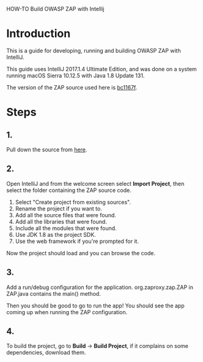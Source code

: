HOW-TO Build OWASP ZAP with Intellij

# Introduction

This is a guide for developing, running and building OWASP ZAP with IntelliJ.

This guide uses IntelliJ 2017.1.4 Ultimate Edition, and was done on a system running macOS Sierra 10.12.5 with Java 1.8 Update 131.

The version of the ZAP source used here is [bc1167f](https://github.com/zaproxy/zaproxy/commit/bc1167f248a66dc29b94576d82d44106cb691cf6).

# Steps

## 1.

Pull down the source from [here](https://github.com/zaproxy/zaproxy/).

## 2.

Open IntelliJ and from the welcome screen select **Import Project**, then select the folder containing the ZAP source code.

  1. Select "Create project from existing sources".
  1. Rename the project if you want to.
  1. Add all the source files that were found.
  1. Add all the libraries that were found.
  1. Include all the modules that were found.
  1. Use JDK 1.8 as the project SDK.
  1. Use the web framework if you're prompted for it.

Now the project should load and you can browse the code.

## 3.

Add a run/debug configuration for the application. org.zaproxy.zap.ZAP in ZAP.java contains the main() method.

Then you should be good to go to run the app! You should see the app coming up when running the ZAP configuration.

## 4.

To build the project, go to **Build** -> **Build Project**, if it complains on some dependencies, download them.